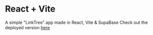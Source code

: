 # React + Vite

A simple "LinkTree" app made in React, Vite & SupaBase
Check out the deployed version [here](https://links.roan.dev/)
